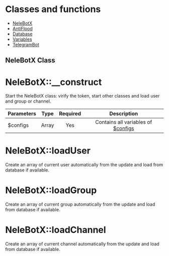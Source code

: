# Classes and functions

- [NeleBotX](#NeleBotX)
- [AntiFlood](#AntiFlood)
- [Database](#Database)
- [Variables](#Variables)
- [TelegramBot](#TelegramBot)

## NeleBotX Class

# NeleBotX::__construct

Start the NeleBotX class: virify the token, start other classes and load user and group or channel.

| Parameters    | Type          | Required  | Description    |
| ------------- |:-------------:| :-------------: |:-------:|
| $configs      | Array | Yes | Contains all variables of [$configs](./variables#configs)

# NeleBotX::loadUser

Create an array of current user automatically from the update and load from database if available.

# NeleBotX::loadGroup

Create an array of current group automatically from the update and load from database if available.

# NeleBotX::loadChannel

Create an array of current channel automatically from the update and load from database if available.
